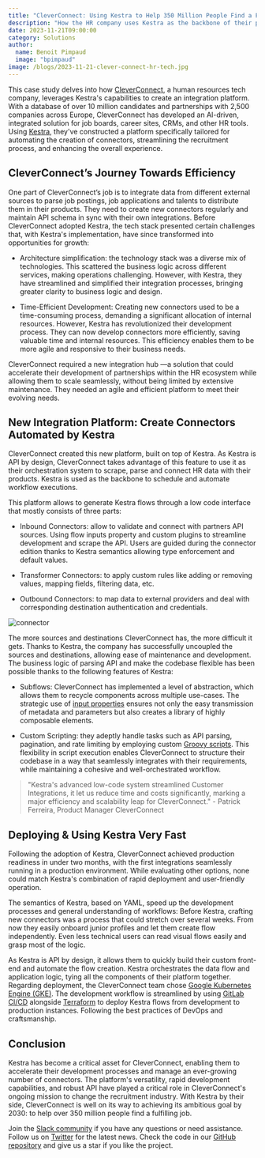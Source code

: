 ```yaml
---
title: "CleverConnect: Using Kestra to Help 350 Million People Find a Fulfilling Job by 2030"
description: "How the HR company uses Kestra as the backbone of their platform."
date: 2023-11-21T09:00:00
category: Solutions
author:
  name: Benoit Pimpaud
  image: "bpimpaud"
image: /blogs/2023-11-21-clever-connect-hr-tech.jpg
---
```


This case study delves into how [CleverConnect](https://cleverconnect.com/), a human resources tech company, leverages Kestra's capabilities to create an integration platform. With a database of over 10 million candidates and partnerships with 2,500 companies across Europe, CleverConnect has developed an AI-driven, integrated solution for job boards, career sites, CRMs, and other HR tools. Using [Kestra](https://github.com/kestra-io/kestra), they've constructed a platform specifically tailored for automating the creation of connectors, streamlining the recruitment process, and enhancing the overall experience.

## CleverConnect’s Journey Towards Efficiency

One part of CleverConnect’s job is to integrate data from different external sources to parse job postings, job applications and talents to distribute them in their products. They need to create new connectors regularly and maintain API schema in sync with their own integrations.
Before CleverConnect adopted Kestra, the tech stack presented certain challenges that, with Kestra's implementation, have since transformed into opportunities for growth:

* Architecture simplification: the technology stack was a diverse mix of technologies. This scattered the business logic across different services, making operations challenging. However, with Kestra, they have streamlined and simplified their integration processes, bringing greater clarity to business logic and design.

* Time-Efficient Development: Creating new connectors used to be a time-consuming process, demanding a significant allocation of internal resources. However, Kestra has revolutionized their development process. They can now develop connectors more efficiently, saving valuable time and internal resources. This efficiency enables them to be more agile and responsive to their business needs.

CleverConnect required a new integration hub —a solution that could accelerate their development of partnerships within the HR ecosystem while allowing them to scale seamlessly, without being limited by extensive maintenance. They needed an agile and efficient platform to meet their evolving needs.


## New Integration Platform: Create Connectors Automated by Kestra

CleverConnect created this new platform, built on top of Kestra. As Kestra is API by design, CleverConnect takes advantage of this feature to use it as their orchestration system to scrape, parse and connect HR data with their products. Kestra is used as the backbone to schedule and automate workflow executions.

This platform allows to generate Kestra flows through a low code interface that mostly consists of three parts:

* Inbound Connectors: allow to validate and connect with partners API sources. Using flow inputs property and custom plugins to streamline development and scrape the API. Users are guided during the connector edition thanks to Kestra semantics allowing type enforcement and default values.

* Transformer Connectors: to apply custom rules like adding or removing values, mapping fields, filtering data, etc.

* Outbound Connectors: to map data to external providers and deal with corresponding destination authentication and credentials.


![connector](/blogs/2023-11-21-clever-connect-hr-tech/cleverconnect-connectors.png)

The more sources and destinations CleverConnect has, the more difficult it gets. Thanks to Kestra, the company has successfully uncoupled the sources and destinations, allowing ease of maintenance and development. The business logic of parsing API and make the codebase flexible has been possible thanks to the following features of Kestra:

* Subflows: CleverConnect has implemented a level of abstraction, which allows them to recycle components across multiple use-cases. The strategic use of [input properties](../docs/developer-guide/inputs) ensures not only the easy transmission of metadata and parameters but also creates a library of highly composable elements.

* Custom Scripting: they adeptly handle tasks such as API parsing, pagination, and rate limiting by employing custom [Groovy scripts](/plugins/plugin-script-groovy). This flexibility in script execution enables CleverConnect to structure their codebase in a way that seamlessly integrates with their requirements, while maintaining a cohesive and well-orchestrated workflow.


> "Kestra's advanced low-code system streamlined Customer Integrations, it let us reduce time and costs significantly, marking a major efficiency and scalability leap for CleverConnect." - Patrick Ferreira, Product Manager CleverConnect


## Deploying & Using Kestra Very Fast

Following the adoption of Kestra, CleverConnect achieved production readiness in under two months, with the first integrations seamlessly running in a production environment. While evaluating other options, none could match Kestra's combination of rapid deployment and user-friendly operation.

The semantics of Kestra, based on YAML, speed up the development processes and general understanding of workflows:
Before Kestra, crafting new connectors was a process that could stretch over several weeks. From now they easily onboard junior profiles and let them create flow independently.
Even less technical users can read visual flows easily and grasp most of the logic.

As Kestra is API by design, it allows them to quickly build their custom front-end and automate the flow creation. Kestra orchestrates the data flow and application logic, tying all the components of their platform together.
Regarding deployment, the CleverConnect team chose [Google Kubernetes Engine (GKE)](https://cloud.google.com/kubernetes-engine).
The development workflow is streamlined by using [GitLab CI/CD](../docs/developer-guide/cicd/gitlab) alongside [Terraform](../docs/developer-guide/cicd#deploy-flows-from-terraform) to deploy Kestra flows from development to production instances. Following the best practices of DevOps and craftsmanship.

## Conclusion

Kestra has become a critical asset for CleverConnect, enabling them to accelerate their development processes and manage an ever-growing number of connectors. The platform's versatility, rapid development capabilities, and robust API have played a critical role in CleverConnect's ongoing mission to change the recruitment industry. With Kestra by their side, CleverConnect is well on its way to achieving its ambitious goal by 2030: to help over 350 million people find a fulfilling job.

Join the [Slack community](https://kestra.io/slack) if you have any questions or need assistance. Follow us on [Twitter](https://twitter.com/kestra_io) for the latest news. Check the code in our [GitHub repository](https://github.com/kestra-io/kestra) and give us a star if you like the project.
